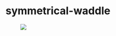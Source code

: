 # symmetrical-waddle
<figure class="hover-rotate">
  <img src="https://picsum.photos/id/669/600/800.jpg"/>
</figure>

